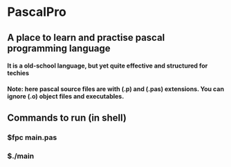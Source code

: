 # PascalPro

## A place to learn and practise pascal programming language
#### It is a old-school language, but yet quite effective and structured for techies
#### Note: here pascal source files are with (.p) and (.pas) extensions. You can ignore (.o) object files and executables.

## Commands to run (in shell)
### $fpc main.pas
### $./main

